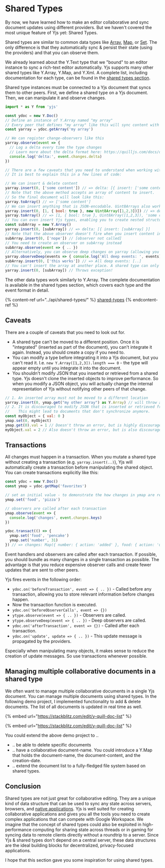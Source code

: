 # Shared Types

By now, we have learned how to make an editor collaborative and sync document updates using different providers. But we haven't covered the most unique feature of Yjs yet: Shared Types.

Shared types are similar to common data types like [Array](https://developer.mozilla.org/en-US/docs/Web/JavaScript/Reference/Global\_Objects/Array), [Map](https://developer.mozilla.org/en-US/docs/Web/JavaScript/Reference/Global\_Objects/Map), or [Set](https://developer.mozilla.org/en-US/docs/Web/JavaScript/Reference/Global\_Objects/Set). The only difference is that they automatically sync & persist their state (using the providers) and that you can observe them.

We already learned about the Y.Text type that we "bound" to an editor instance to sync a rich-text editor automatically. Yjs supports many other shared types like Y.Array, Y.Map, and Y.Xml. A complete list, including documentation for each type, can be found in the [shared types section](../api/shared-types/).

Shared type instances must be connected to a Yjs document that syncs them to other peers. First, we define a shared type on a Yjs document. Then, we can manipulate it and observe changes.

```javascript
import * as Y from 'yjs'

const ydoc = new Y.Doc()
// Define an instance of Y.Array named "my array"
// Every peer that defines "my array" like this will sync content with this peer.
const yarray = ydoc.getArray('my array')

// We can register change-observers like this
yarray.observe(event => {
  // Log a delta every time the type changes
  // Learn more about the delta format here: https://quilljs.com/docs/delta/
  console.log('delta:', event.changes.delta)
})

// There are a few caveats that you need to understand when working with shared types
// It is best to explain this in a few lines of code:

// We can insert & delete content
yarray.insert(0, ['some content']) // => delta: [{ insert: ['some content'] }]
// Note that the above method accepts an array of content to insert. 
// So the final document will look like this:
yarray.toArray() // => ['some content']
// We can insert anything that is JSON-encodable. Uint8Arrays also work.
yarray.insert(0, [1, { bool: true }, new Uint8Array([1,2,3])]) // => delta: [{ insert: [1, { bool: true }, Uint8Array([1,2,3])] }]
yarray.toArray() // => [1, { bool: true }, Uint8Array([1,2,3]), 'some content']
// You can even insert Yjs types, enabling you to create nested structures
const subArray = new Y.Array()
yarray.insert(0, [subArray]) // => delta: [{ insert: [subArray] }]
// Note that the above observer doesn't fire when you insert content into subArray
subArray.insert(0, ['nope']) // [observer not called]
// You need to create an observer on subArray instead
subArray.observe(event => { .. })
// Alternatively, you can observe deep changes on yarray (allowing you to observe child events as well)
yarray.observeDeep(events => { console.log('All deep events: ', events) })
subArray.insert(0, ['this works']) // => All deep events: [..]
// You can't insert the array at another place. A shared type can only exist in one place.
yarray.insert(0, [subArray]) // Throws exception!
```

The other data types work similarly to Y.Array. The complete documentation is available in the shared types section, which covers each type and the event format in detail.

{% content-ref url="../api/shared-types/" %}
[shared-types](../api/shared-types/)
{% endcontent-ref %}

## Caveats

There are a couple of caveats that you need to look out for.

* A shared type can't be moved to a different position. Once it is "integrated" (inserted as part of the document), you can't integrate it again. Instead, you should create a copy if you need to.
* You can modify a type before integrating it into a Yjs document, but you can't read it. I.e. `new Y.Array([1,2,3]).length === 0` - the type will appear empty until you integrate it into the document.
* You shouldn't modify JSON that you inserted or retrieved from a shared type. Yjs doesn't clone the inserted objects to improve performance. So when you modify a JSON object, you will actually change the internal representation of Yjs without notifying other peers of that change.

```javascript
// 1. An inserted array must not be moved to a different location
yarray.insert(0, ymap.get("my other array") as Y.Array) // will throw an error
// 2. It is discouraged to modify JSON that is inserted or retrieved from a Yjs type
//    This might lead to documents that don't synchronize anymore.
const myObject = { val: 0 }
ymap.set(0, myObject)
ymap.get(0).val = 1 // Doesn't throw an error, but is highly discouraged
myObject.val = 2 // Also doesn't throw an error, but is also discouraged.

```

## Transactions

All changes must happen in a transaction. When you mutate a shared type without creating a transaction (e.g. `yarray.insert(..)`), Yjs will automatically create a transaction before manipulating the shared object. You can create transactions explicitly like this:

```javascript
const ydoc = new Y.Doc()
const ymap = ydoc.getMap('favorites')

// set an initial value - to demonstrate the how changes in ymap are represented
ymap.set('food', 'pizza')

// observers are called after each transaction
ymap.observe(event => {
  console.log('changes', event.changes.keys)
})

ydoc.transact(() => {
  ymap.set('food', 'pencake')
  ymap.set('number', 31)
}) // => changes: Map({ number: { action: 'added' }, food: { action: 'updated', oldValue: 'pizza' } })
```

Event handlers and observers are called after each transaction. If possible, you should bundle as many changes in a single transaction as possible. The advantage is that you reduce expensive observer calls and create fewer updates that are sent to other peers.

Yjs fires events in the following order:

* `ydoc.on('beforeTransaction', event => { .. })` - Called before any transaction, allowing you to store relevant information before changes happen.
* Now the transaction function is executed.
* `ydoc.on('beforeObserverCalls', event => {})`
* `ytype.observe(event => { .. })` - Observers are called.
* `ytype.observeDeep(event => { .. })` - Deep observers are called.
* `ydoc.on('afterTransaction', event => {})` - Called after each transaction.
* `ydoc.on('update', update => { .. })` - This update message is propagated by the providers.

Especially when manipulating many objects, it makes sense to reduce the creation of update messages. So use transactions whenever possible.

## Managing multiple collaborative documents in a shared type

We often want to manage multiple collaborative documents in a single Yjs document. You can manage multiple documents using shared types. In the following demo project, I implemented functionality to add & delete documents. The list of all documents is updated in real time as well.

{% embed url="https://stackblitz.com/edit/y-quill-doc-list" %}

{% embed url="https://stackblitz.com/edit/y-quill-doc-list" %}

You could extend the above demo project to ..

* .. be able to delete specific documents
* .. have a collaborative document-name. You could introduce a Y.Map that holds the document-name, the document-content, and the creation-date.
* .. extend the document list to a fully-fledged file system based on shared types.



## Conclusion

Shared types are not just great for collaborative editing. They are a unique kind of data structure that can be used to sync any state across servers, browsers, and [native applications](https://github.com/yjs/yrs). Yjs is well suited for creating collaborative applications and gives you all the tools you need to create complex applications that can compete with Google Workspace. We imagine that the concept of shared types could also be exploited in high-performance computing for sharing state across threads or in gaming for syncing data to remote clients directly without a roundtrip to a server. Since Yjs & shared types don't depend on a central server, these data structures are the ideal building blocks for decentralized, privacy-focused applications.

I hope that this section gave you some inspiration for using shared types.
